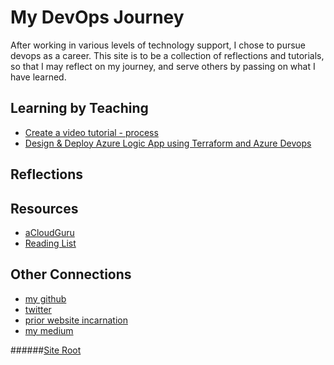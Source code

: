 # My DevOps Journey

After working in various levels of technology support, I chose to pursue devops as a career. This site is to be a collection of reflections and tutorials, so that I may reflect on my journey, and serve others by passing on what I have learned.

## Learning by Teaching

* [Create a video tutorial - process](https://linuxlsr.github.io/create-a-tutorial)
* [Design & Deploy Azure Logic App using Terraform and Azure Devops](https://linuxlsr.github.io/logic-app-tutorial)

## Reflections

## Resources
- [aCloudGuru](https://acloud.guru/)
- [Reading List](https://linuxlsr.github.io/reading-list)

## Other Connections
- [my github](https://github.com/linuxlsr)
- [twitter](https://www.twitter.com/linuxlsr)
- [prior website incarnation](http://soops.threemoonsnetwork.net)
- [my medium](https://linuxlsr.medium.com/)

######[Site Root](https://linuxlsr.github.io)
